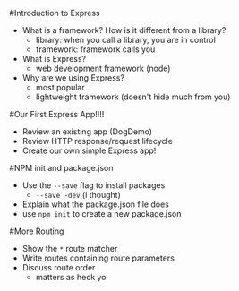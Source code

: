 #Introduction to Express

* What is a framework? How is it different from a library?
    - library: when you call a library, you are in control
    - framework: framework calls you
* What is Express?
    - web development framework (node)
* Why are we using Express?
    - most popular
    - lightweight framework (doesn't hide much from you)


#Our First Express App!!!!

* Review an existing app (DogDemo)
* Review HTTP response/request lifecycle
* Create our own simple Express app!


#NPM init and package.json

* Use the `--save` flag to install packages
    - `--save -dev` (i thought)
* Explain what the package.json file does
* use `npm init` to create a new package.json

#More Routing

* Show the `*` route matcher
* Write routes containing route parameters
* Discuss route order
    - matters as heck yo
